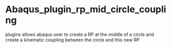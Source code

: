 # Abaqus_plugin_rp_mid_circle_coupling
plugins allows abaqus user to create a RP at the middle of a circle and create a kinematic coupling between the circle and this new RP
